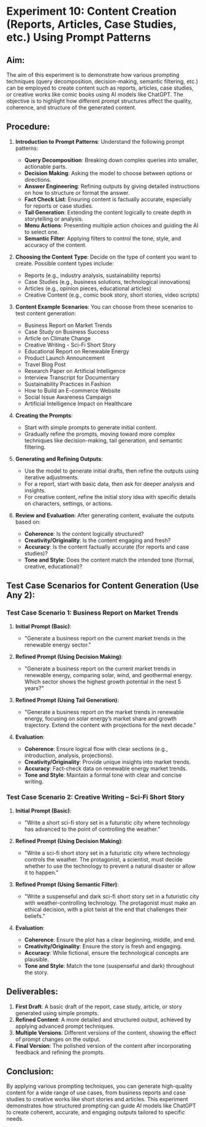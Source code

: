 # Experiment 10: Content Creation (Reports, Articles, Case Studies, etc.) Using Prompt Patterns

## Aim:
The aim of this experiment is to demonstrate how various prompting techniques (query decomposition, decision-making, semantic filtering, etc.) can be employed to create content such as reports, articles, case studies, or creative works like comic books using AI models like ChatGPT. The objective is to highlight how different prompt structures affect the quality, coherence, and structure of the generated content.

## Procedure:
1. **Introduction to Prompt Patterns**:
   Understand the following prompt patterns:
   - **Query Decomposition**: Breaking down complex queries into smaller, actionable parts.
   - **Decision Making**: Asking the model to choose between options or directions.
   - **Answer Engineering**: Refining outputs by giving detailed instructions on how to structure or format the answer.
   - **Fact Check List**: Ensuring content is factually accurate, especially for reports or case studies.
   - **Tail Generation**: Extending the content logically to create depth in storytelling or analysis.
   - **Menu Actions**: Presenting multiple action choices and guiding the AI to select one.
   - **Semantic Filter**: Applying filters to control the tone, style, and accuracy of the content.

2. **Choosing the Content Type**:
   Decide on the type of content you want to create. Possible content types include:
   - Reports (e.g., industry analysis, sustainability reports)
   - Case Studies (e.g., business solutions, technological innovations)
   - Articles (e.g., opinion pieces, educational articles)
   - Creative Content (e.g., comic book story, short stories, video scripts)

3. **Content Example Scenarios**:
   You can choose from these scenarios to test content generation:
   - Business Report on Market Trends
   - Case Study on Business Success
   - Article on Climate Change
   - Creative Writing - Sci-Fi Short Story
   - Educational Report on Renewable Energy
   - Product Launch Announcement
   - Travel Blog Post
   - Research Paper on Artificial Intelligence
   - Interview Transcript for Documentary
   - Sustainability Practices in Fashion
   - How to Build an E-commerce Website
   - Social Issue Awareness Campaign
   - Artificial Intelligence Impact on Healthcare

4. **Creating the Prompts**:
   - Start with simple prompts to generate initial content.
   - Gradually refine the prompts, moving toward more complex techniques like decision-making, tail generation, and semantic filtering.
   
5. **Generating and Refining Outputs**:
   - Use the model to generate initial drafts, then refine the outputs using iterative adjustments.
   - For a report, start with basic data, then ask for deeper analysis and insights.
   - For creative content, refine the initial story idea with specific details on characters, settings, or actions.

6. **Review and Evaluation**:
   After generating content, evaluate the outputs based on:
   - **Coherence**: Is the content logically structured?
   - **Creativity/Originality**: Is the content engaging and fresh?
   - **Accuracy**: Is the content factually accurate (for reports and case studies)?
   - **Tone and Style**: Does the content match the intended tone (formal, creative, educational)?

## Test Case Scenarios for Content Generation (Use Any 2):
### Test Case Scenario 1: Business Report on Market Trends
1. **Initial Prompt (Basic)**: 
   - "Generate a business report on the current market trends in the renewable energy sector."
   
2. **Refined Prompt (Using Decision Making)**:
   - "Generate a business report on the current market trends in renewable energy, comparing solar, wind, and geothermal energy. Which sector shows the highest growth potential in the next 5 years?"
   
3. **Refined Prompt (Using Tail Generation)**:
   - "Generate a business report on the market trends in renewable energy, focusing on solar energy’s market share and growth trajectory. Extend the content with projections for the next decade."
   
4. **Evaluation**:
   - **Coherence**: Ensure logical flow with clear sections (e.g., introduction, analysis, projections).
   - **Creativity/Originality**: Provide unique insights into market trends.
   - **Accuracy**: Fact-check data on renewable energy market trends.
   - **Tone and Style**: Maintain a formal tone with clear and concise writing.

### Test Case Scenario 2: Creative Writing – Sci-Fi Short Story
1. **Initial Prompt (Basic)**: 
   - "Write a short sci-fi story set in a futuristic city where technology has advanced to the point of controlling the weather."
   
2. **Refined Prompt (Using Decision Making)**:
   - "Write a sci-fi short story set in a futuristic city where technology controls the weather. The protagonist, a scientist, must decide whether to use the technology to prevent a natural disaster or allow it to happen."
   
3. **Refined Prompt (Using Semantic Filter)**:
   - "Write a suspenseful and dark sci-fi short story set in a futuristic city with weather-controlling technology. The protagonist must make an ethical decision, with a plot twist at the end that challenges their beliefs."
   
4. **Evaluation**:
   - **Coherence**: Ensure the plot has a clear beginning, middle, and end.
   - **Creativity/Originality**: Ensure the story is fresh and engaging.
   - **Accuracy**: While fictional, ensure the technological concepts are plausible.
   - **Tone and Style**: Match the tone (suspenseful and dark) throughout the story.

## Deliverables:
1. **First Draft**: A basic draft of the report, case study, article, or story generated using simple prompts.
2. **Refined Content**: A more detailed and structured output, achieved by applying advanced prompt techniques.
3. **Multiple Versions**: Different versions of the content, showing the effect of prompt changes on the output.
4. **Final Version**: The polished version of the content after incorporating feedback and refining the prompts.

## Conclusion:
By applying various prompting techniques, you can generate high-quality content for a wide range of use cases, from business reports and case studies to creative works like short stories and articles. This experiment demonstrates how structured prompting can guide AI models like ChatGPT to create coherent, accurate, and engaging outputs tailored to specific needs.

